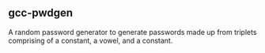 ## gcc-pwdgen

A random password generator to generate passwords made up from triplets comprising of a constant, a vowel, and a constant.
